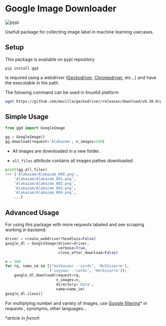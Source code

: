# Google Image Downloader

![pypi](https://github.com/titigmr/GGD/actions/workflows/pip-publish.yml/badge.svg)

Usefull package for collecting image label in machine learning usecases.

## Setup

This package is available on pypi repository

```
pip install ggd
```

Is required using a webdriver ([Geckodriver](https://github.com/mozilla/geckodriver/releases), [Chromedriver](https://chromedriver.chromium.org/downloads), etc...) and have the executable in the path.

The folowing command can be used in linux64 platform

```bash
wget https://github.com/mozilla/geckodriver/releases/download/v0.30.0/geckodriver-v0.30.0-linux64.tar.gz && tar -zxvf geckodriver-v0.30.0-linux64.tar.gz && rm geckodriver-v0.30.0-linux64.tar.gz && mv geckodriver /bin/
```


## Simple Usage


```python
from ggd import GoogleImage

gg = GoogleImage()
gg.download(request='Alakazam', n_images=200)
```
- All images are downloaded in a new folder.

- `all_files` attribute contains all images pathes downloaded.

```python
print(gg.all_files)
>>> ['Alakazam/Alakazam_000.png',
    'Alakazam/Alakazam_001.png',
    'Alakazam/Alakazam_002.png',
    'Alakazam/Alakazam_003.png',
    'Alakazam/Alakazam_004.png',
    ...]
```

## Advanced Usage

For using this package with more requests labeled and see scraping working in backend.

```python
driver = create_webdriver(headless=False)
google_dl = GoogleImage(driver=driver,
                        verbose=True,
                        close_after_download=False)

n = 500
for rq, name_im in [("bulbasaur --cards", 'Bulbizarre'),
                    ('ivysaur --cards', 'Herbizarre')]:
    google_dl.download(request=rq,
                       n_images=n,
                       directory='Data',
                       name=name_im)
google_dl.close()
```

For multiplying number and variety of images, use [Google filtering](https://www.numipage.com/mieux-chercher-sur-google-avec-les-filtres-et-les-operateurs-de-recherche/)* in requests , synonyms, other languages...

**article in french*
